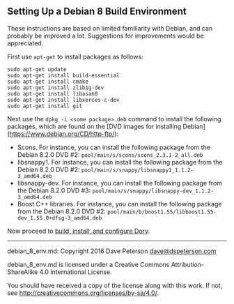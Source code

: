 ## Setting Up a Debian 8 Build Environment

These instructions are based on limited familiarity with Debian, and can
probably be improved a lot.  Suggestions for improvements would be appreciated.

First use `apt-get` to install packages as follows:

```
sudo apt-get update
sudo apt-get install build-essential
sudo apt-get install cmake
sudo apt-get install zlib1g-dev
sudo apt-get install libasan0
sudo apt-get install libxerces-c-dev
sudo apt-get install git
```

Next use the `dpkg -i <some package>.deb` command to install the following
packages, which are found on the [DVD images for installing Debian]
(https://www.debian.org/CD/http-ftp/):

* Scons.  For instance, you can install the following package from the Debian
  8.2.0 DVD #2: `pool/main/s/scons/scons_2.3.1-2_all.deb`
* libsnappy1.  For instance, you can install the following package from the
  Debian 8.2.0 DVD #2: `pool/main/s/snappy/libsnappy1_1.1.2-3_amd64.deb`
* libsnappy-dev.  For instance, you can install the following package from the
  Debian 8.2.0 DVD #3: `pool/main/s/snappy/libsnappy-dev_1.1.2-3_amd64.deb`
* Boost C++ libraries.  For instance, you can install the following package
  from the Debian 8.2.0 DVD #2:
  `pool/main/b/boost1.55/libboost1.55-dev_1.55.0+dfsg-3_amd64.deb`

Now proceed to
[build, install, and configure Dory](build_install.md).

-----

debian_8_env.md: Copyright 2016 Dave Peterson <dave@dspeterson.com>

debian_8_env.md is licensed under a Creative Commons Attribution-ShareAlike 4.0
International License.

You should have received a copy of the license along with this work. If not,
see <http://creativecommons.org/licenses/by-sa/4.0/>.
